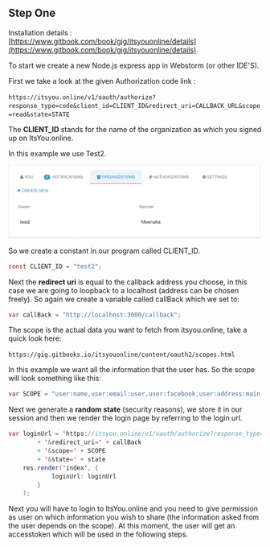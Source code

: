 ## Step One

Installation details : [https://www.gitbook.com/book/gig/itsyouonline/details](https://www.gitbook.com/book/gig/itsyouonline/details).

To start we create a new Node.js express app in Webstorm (or other IDE'S).

First we take a look at the given Authorization code link : 

`https://itsyou.online/v1/oauth/authorize?response_type=code&client_id=CLIENT_ID&redirect_uri=CALLBACK_URL&scope=read&state=STATE`

The **CLIENT_ID** stands for the name of the organization as which you signed up on ItsYou.online.

In this example we use Test2.

![](../img/1.png)

So we create a constant in our program called CLIENT_ID.

```java
const CLIENT_ID = "test2";
```

Next the **redirect uri** is equal to the callback address you choose, in this case we are going to loopback to a localhost (address can be chosen freely).
So again we create a variable called callBack which we set to: 

```java
var callBack = "http://localhost:3000/callback";
```

The scope is the actual data you want to fetch from itsyou.online, take a quick look here:

`https://gig.gitbooks.io/itsyouonline/content/oauth2/scopes.html`

In this example we want all the information that the user has.
So the scope will look something like this:

```java
var SCOPE = "user:name,user:email:user,user:facebook,user:address:main,user:phone:main,user:bankaccount:main,user:github"
```

Next we generate a **random state** (security reasons), we store it in our session and then we render the login page by referring to the login url.

```java
var loginUrl = 'https://itsyou.online/v1/oauth/authorize?response_type=code&client_id=' + CLIENT_ID
        + '&redirect_uri=' + callBack
        + '&scope=' + SCOPE
        + '&state=' + state
    res.render('index', {
            loginUrl: loginUrl
        }
    );
```
    
Next you will have to login to ItsYou.online and you need to give permission as user on which information you wish to share (the information asked from the user depends on the scope).
At this moment, the user will get an accesstoken which will be used in the following steps.
